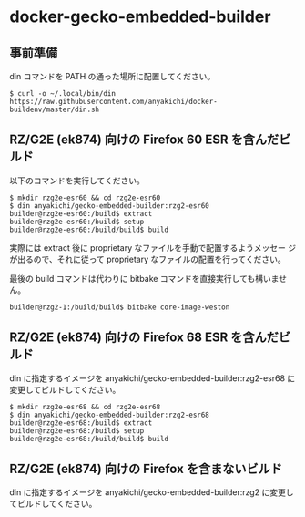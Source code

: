 # docker-gecko-embedded-builder

## 事前準備

din コマンドを PATH の通った場所に配置してください。

```
$ curl -o ~/.local/bin/din https://raw.githubusercontent.com/anyakichi/docker-buildenv/master/din.sh
```

## RZ/G2E (ek874) 向けの Firefox 60 ESR を含んだビルド

以下のコマンドを実行してください。

```
$ mkdir rzg2e-esr60 && cd rzg2e-esr60
$ din anyakichi/gecko-embedded-builder:rzg2-esr60
builder@rzg2e-esr60:/build$ extract
builder@rzg2e-esr60:/build$ setup
builder@rzg2e-esr60:/build/build$ build
```

実際には extract 後に proprietary なファイルを手動で配置するようメッセー
ジが出るので、それに従って proprietary なファイルの配置を行ってください。

最後の build コマンドは代わりに bitbake コマンドを直接実行しても構いませ
ん。

```
builder@rzg2-1:/build/build$ bitbake core-image-weston
```

## RZ/G2E (ek874) 向けの Firefox 68 ESR を含んだビルド

din に指定するイメージを anyakichi/gecko-embedded-builder:rzg2-esr68 に
変更してビルドしてください。

```
$ mkdir rzg2e-esr68 && cd rzg2e-esr68
$ din anyakichi/gecko-embedded-builder:rzg2-esr68
builder@rzg2e-esr68:/build$ extract
builder@rzg2e-esr68:/build$ setup
builder@rzg2e-esr68:/build/build$ build
```

## RZ/G2E (ek874) 向けの Firefox を含まないビルド

din に指定するイメージを anyakichi/gecko-embedded-builder:rzg2 に変更し
てビルドしてください。
